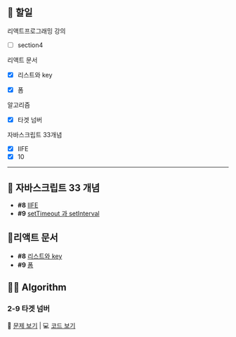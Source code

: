 ## 📄 할일

리액트프로그래밍 강의
- [ ]  section4

리액트 문서
- [x] 리스트와 key 
- [x] 폼


알고리즘
- [x] 타겟 넘버

자바스크립트 33개념
- [x] IIFE
- [x] 10

---

## 📒 자바스크립트 33 개념
- **#8** [IIFE](https://velog.io/@gay0ung/%EC%A6%89%EC%8B%9C%EC%8B%A4%ED%96%89%ED%95%A8%EC%88%98-IIFE)
- **#9** [setTimeout 과 setInterval](https://velog.io/@gay0ung/setTimeout-setInterval)


## 📘리액트 문서
- **#8** [리스트와 key](https://velog.io/@gay0ung/%EB%A6%AC%EC%8A%A4%ED%8A%B8%EC%99%80-key) 
- **#9** [폼](https://velog.io/@gay0ung/form)

## 👩‍💻 Algorithm
### 2-9 타겟 넘버
📄 [문제 보기](https://velog.io/@gay0ung/%ED%83%80%EA%B2%9F-%EB%84%98%EB%B2%84) | 💻 [코드 보기](https://github.com/gay0ung/Algorithm/blob/master/PROGRAMMERS/LEVEL_02/code/09_%ED%83%80%EA%B2%9F%20%EB%84%98%EB%B2%84.html)
